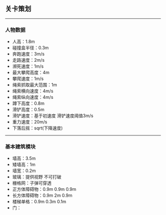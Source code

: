 ## 关卡策划

------------

### 人物数据
- 人高：1.8m
- 碰撞盒半径：0.3m
- 奔跑速度：3m/s
- 走路速度：2m/s
- 濒死速度：1m/s
- 最大攀爬高度：4m
- 攀爬速度：1m/s
- 绳索抓取最大范围：1m
- 绳索横向速度：4m/s
- 绳索纵向速度：4m/s
- 蹲下高度：0.8m
- 滑铲高度：0.5m
- 滑铲速度：基于初速度 滑铲速度阈值3m/s
- 重力速度：20m/s
- 下落后摇：sqrt(下降速度)

------------

### 基本建筑模块
- 墙高：3.5m
- 矮墙高：1m
- 墙宽：0.2m
- 玻璃：提供视野 不可打破
- 栅格网：子弹可穿透 
- 正方体障碍物：0.9m 0.9m 0.9m 
- 长方体障碍物：0.9m 2m 0.9m
- 楼梯单格：0.9m 0.3m 0.1m
- 门：